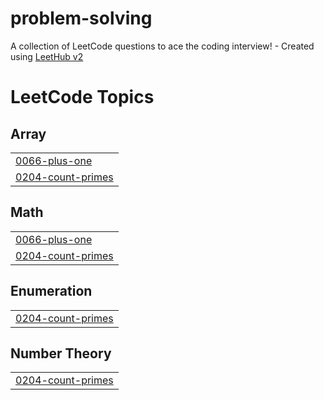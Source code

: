 # problem-solving
A collection of LeetCode questions to ace the coding interview! - Created using [LeetHub v2](https://github.com/arunbhardwaj/LeetHub-2.0)

<!---LeetCode Topics Start-->
# LeetCode Topics
## Array
|  |
| ------- |
| [0066-plus-one](https://github.com/maryemkamal/problem-solving/tree/master/0066-plus-one) |
| [0204-count-primes](https://github.com/maryemkamal/problem-solving/tree/master/0204-count-primes) |
## Math
|  |
| ------- |
| [0066-plus-one](https://github.com/maryemkamal/problem-solving/tree/master/0066-plus-one) |
| [0204-count-primes](https://github.com/maryemkamal/problem-solving/tree/master/0204-count-primes) |
## Enumeration
|  |
| ------- |
| [0204-count-primes](https://github.com/maryemkamal/problem-solving/tree/master/0204-count-primes) |
## Number Theory
|  |
| ------- |
| [0204-count-primes](https://github.com/maryemkamal/problem-solving/tree/master/0204-count-primes) |
<!---LeetCode Topics End-->
